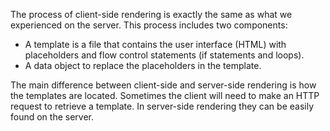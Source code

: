 The process of client-side rendering is exactly the same as what we experienced on the server. This process includes two components: 

* A template is a file that contains the user interface (HTML) with placeholders and flow control statements (if statements and loops).
* A data object to replace the placeholders in the template.

The main difference between client-side and server-side rendering is how the templates are located. Sometimes the client will need to make an HTTP request to retrieve a template. In server-side rendering they can be easily found on the server.
